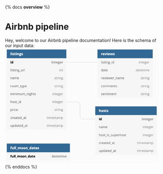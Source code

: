 ﻿{% docs __overview__ %}
# Airbnb pipeline
Hey, welcome to our Airbnb pipeline documentation!
Here is the schema of our input data:
![input schema](assets/input_schema.png)
{% enddocs %}